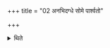 +++
title = "02 अनभिदग्धे सोमे पार्श्वतो"

+++

<details><summary>थिते</summary>

2. If the Soma-plant is not burnt, having settled near the place of the sacrifice, they should start from the end of what has been already done.  
</details>
